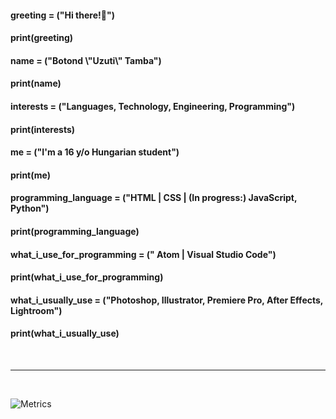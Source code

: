 <h4>greeting = ("Hi there!👋")</h4>
<h4>print(greeting)</h4>


<h4>name = ("Botond  \"Uzuti\"  Tamba")</h4>
<h4>print(name)</h4>


<h4>interests = ("Languages, Technology, Engineering, Programming")</h4>
<h4>print(interests)</h4>


<h4>me = ("I'm a 16 y/o Hungarian student")</h4>
<h4>print(me)</h4>


<h4>programming_language = ("HTML | CSS | (In progress:) JavaScript, Python")</h4>
<h4>print(programming_language)</h4>


<h4>what_i_use_for_programming = (" Atom | Visual Studio Code")</h4>
<h4>print(what_i_use_for_programming)</h4>


<h4>what_i_usually_use = ("Photoshop, Illustrator, Premiere Pro, After Effects, Lightroom")</h4>
<h4>print(what_i_usually_use)</h4>


<br>
<hr>
<br>

![Metrics](https://metrics.lecoq.io/Uzuti?template=classic&languages=1&isocalendar=1&activity=1&tweets=1&posts=1&stars=1&activity.limit=5&activity.days=14&activity.filter=all&activity.visibility=undefined&activity.timestamps=false&isocalendar.duration=undefined&languages.colors=github&languages.threshold=0%25&stars.limit=4&posts.source=undefined&posts.limit=4&posts.user=Uzuti&tweets.limit=2&tweets.user=Uzutixd&config.timezone=Europe%2FBudapest&config.animated=true)
